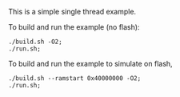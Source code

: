 This is a simple single thread example.

To build and run the example (no flash):

    ./build.sh -O2;
    ./run.sh;

To build and run the example to simulate
on flash,

    ./build.sh --ramstart 0x40000000 -O2;
    ./run.sh;

